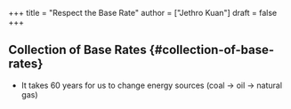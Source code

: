 +++
title = "Respect the Base Rate"
author = ["Jethro Kuan"]
draft = false
+++

## Collection of Base Rates {#collection-of-base-rates}

-   It takes 60 years for us to change energy sources (coal -> oil -> natural gas)